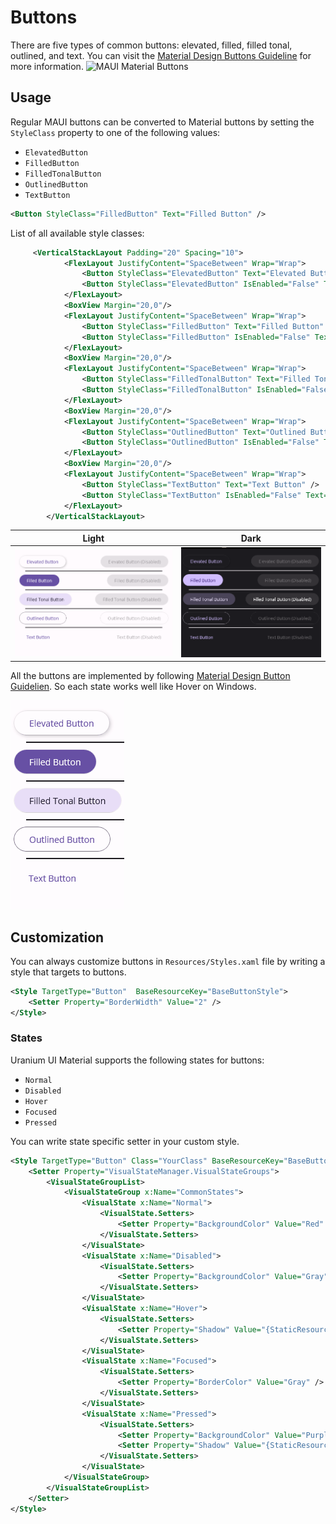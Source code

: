 # Buttons
There are five types of common buttons: elevated, filled, filled tonal, outlined, and text.
You can visit the [Material Design Buttons Guideline](https://m3.material.io/components/buttons/overview) for more information.
![MAUI Material Buttons](https://lh3.googleusercontent.com/Hn7NsDOy7y8aU-1vqyYk4qH9a607HSa76QtlUOtFULnAnj9Six8hmnbTRVGjNncS-TKa-R2bZhcnC9Auv2ynIXle7lSiznoQzxCVosEoLYSk=s0)

## Usage
Regular MAUI buttons can be converted to Material buttons by setting the `StyleClass` property to one of the following values:
- `ElevatedButton`
- `FilledButton`
- `FilledTonalButton`
- `OutlinedButton`
- `TextButton`

```xml
<Button StyleClass="FilledButton" Text="Filled Button" />
```

List of all available style classes:

```xml
     <VerticalStackLayout Padding="20" Spacing="10">
            <FlexLayout JustifyContent="SpaceBetween" Wrap="Wrap">
                <Button StyleClass="ElevatedButton" Text="Elevated Button" />
                <Button StyleClass="ElevatedButton" IsEnabled="False" Text="Elevated Button (Disabled)" />
            </FlexLayout>
            <BoxView Margin="20,0"/>
            <FlexLayout JustifyContent="SpaceBetween" Wrap="Wrap">
                <Button StyleClass="FilledButton" Text="Filled Button" />
                <Button StyleClass="FilledButton" IsEnabled="False" Text="Filled Button (Disabled)" />
            </FlexLayout>
            <BoxView Margin="20,0"/>
            <FlexLayout JustifyContent="SpaceBetween" Wrap="Wrap">
                <Button StyleClass="FilledTonalButton" Text="Filled Tonal Button" />
                <Button StyleClass="FilledTonalButton" IsEnabled="False" Text="Filled Tonal Button (Disabled)" />
            </FlexLayout>
            <BoxView Margin="20,0"/>
            <FlexLayout JustifyContent="SpaceBetween" Wrap="Wrap">
                <Button StyleClass="OutlinedButton" Text="Outlined Button" />
                <Button StyleClass="OutlinedButton" IsEnabled="False" Text="Outlined Button (Disabled)" />
            </FlexLayout>
            <BoxView Margin="20,0"/>
            <FlexLayout JustifyContent="SpaceBetween" Wrap="Wrap">
                <Button StyleClass="TextButton" Text="Text Button" />
                <Button StyleClass="TextButton" IsEnabled="False" Text="Text Button (Disabled)" />
            </FlexLayout>
        </VerticalStackLayout>
```
| Light | Dark |
| --- | --- |
| ![MAUI Material Buttons](images/buttons-preview.png)| ![MAUI Material Buttons](images/buttons-preview-dark.png) |


All the buttons are implemented by following [Material Design Button Guidelien](https://m3.material.io/components/buttons/overview). So each state works well like Hover on Windows.

![MAUI Button Hover](images/buttons-hover.gif)


## Customization

You can always customize buttons in `Resources/Styles.xaml` file by writing a style that targets to buttons.

```xml
<Style TargetType="Button"  BaseResourceKey="BaseButtonStyle">
    <Setter Property="BorderWidth" Value="2" />
</Style>
```

### States

Uranium UI Material supports the following states for buttons:

- `Normal`
- `Disabled`
- `Hover`
- `Focused`
- `Pressed`

You can write state specific setter in your custom style.

```xml
<Style TargetType="Button" Class="YourClass" BaseResourceKey="BaseButtonStyle">
    <Setter Property="VisualStateManager.VisualStateGroups">
        <VisualStateGroupList>
            <VisualStateGroup x:Name="CommonStates">
                <VisualState x:Name="Normal">
                    <VisualState.Setters>
                        <Setter Property="BackgroundColor" Value="Red" />
                    </VisualState.Setters>
                </VisualState>
                <VisualState x:Name="Disabled">
                    <VisualState.Setters>
                        <Setter Property="BackgroundColor" Value="Gray"/>
                    </VisualState.Setters>
                </VisualState>
                <VisualState x:Name="Hover">
                    <VisualState.Setters>
                        <Setter Property="Shadow" Value="{StaticResource ShadowElevation1}" />
                    </VisualState.Setters>
                </VisualState>
                <VisualState x:Name="Focused">
                    <VisualState.Setters>
                        <Setter Property="BorderColor" Value="Gray" />
                    </VisualState.Setters>
                </VisualState>
                <VisualState x:Name="Pressed">
                    <VisualState.Setters>
                        <Setter Property="BackgroundColor" Value="Purple"/>
                        <Setter Property="Shadow" Value="{StaticResource ShadowElevation0}"/>
                    </VisualState.Setters>
                </VisualState>
            </VisualStateGroup>
        </VisualStateGroupList>
    </Setter>
</Style>
```